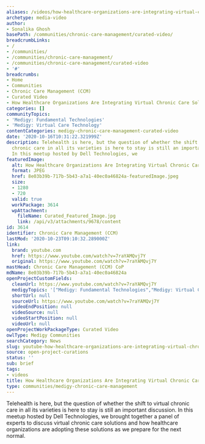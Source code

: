 ```yaml
---
aliases: /videos/how-healthcare-organizations-are-integrating-virtual-chronic-care-solutions
archetype: media-video
author:
- Sonalika Ghosh
basePath: /communities/chronic-care-management/curated-video/
breadcrumbLinks:
- /
- /communities/
- /communities/chronic-care-management/
- /communities/chronic-care-management/curated-video
- '#'
breadcrumbs:
- Home
- Communities
- Chronic Care Management (CCM)
- Curated Video
- How Healthcare Organizations Are Integrating Virtual Chronic Care Solutions
categories: []
communityTopics:
- 'Medigy: Fundamental Technologies'
- 'Medigy: Virtual Care Technology'
contentCategories: medigy-chronic-care-management-curated-video
date: '2020-10-16T10:31:22.321999Z'
description: Telehealth is here, but the question of whether the shift to virtual
  chronic care in all its varieties is here to stay is still an important discussion.
  In this meetup hosted by Dell Technologies, we
featuredImage:
  alt: How Healthcare Organizations Are Integrating Virtual Chronic Care Solutions
  format: JPEG
  href: 8e03b39b-717b-5b43-a7a1-40ec0a46824a-featuredImage.jpeg
  size:
  - 1280
  - 720
  valid: true
  workPackage: 3614
  wpAttachment:
    fileName: Curated_Featured_Image.jpg
    link: /api/v3/attachments/9678/content
id: 3614
identifier: Chronic Care Management (CCM)
lastMod: '2020-10-23T09:10:32.289000Z'
link:
  brand: youtube.com
  href: https://www.youtube.com/watch?v=7raYAMQvj7Y
  original: https://www.youtube.com/watch?v=7raYAMQvj7Y
mastHead: Chronic Care Management (CCM) CoP
mdName: 8e03b39b-717b-5b43-a7a1-40ec0a46824a
openProjectCustomFields:
  cleanUrl: https://www.youtube.com/watch?v=7raYAMQvj7Y
  medigyTopics: '["Medigy: Fundamental Technologies","Medigy: Virtual Care Technology"]'
  shortUrl: null
  sourceUrl: https://www.youtube.com/watch?v=7raYAMQvj7Y
  videoEndPosition: null
  videoSource: null
  videoStartPosition: null
  videoUrl: null
openProjectWorkPackageType: Curated Video
owlType: Medigy Communities
searchCategory: News
slug: youtube-how-healthcare-organizations-are-integrating-virtual-chronic-care-solutions
source: open-project-curations
status: ''
sub: brief
tags:
- videos
title: How Healthcare Organizations Are Integrating Virtual Chronic Care Solutions
type: communities/medigy-chronic-care-management
---
```


<p>Telehealth is here, but the question of whether the shift to virtual chronic care in all its varieties is here to stay is still an important discussion. In this meetup hosted by Dell Technologies, we brought together a panel of experts to discuss virtual chronic care solutions and how healthcare organizations are adopting these solutions as we prepare for the next normal.</p>